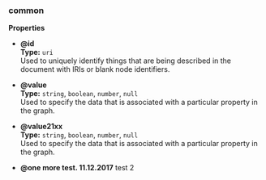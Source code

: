 
###  common  
**Properties**  

  *  **@id**  
**Type:** `uri`    
 Used to uniquely identify things that are being described in the document with IRIs or blank node identifiers.
  
  *  **@value**  
**Type:** `string`, `boolean`, `number`, `null`  
 Used to specify the data that is associated with a particular property in the graph.
 
  *  **@value21xx**  
**Type:** `string`, `boolean`, `number`, `null`  
 Used to specify the data that is associated with a particular property in the graph.
  
  *  **@one more test. 11.12.2017** test 2
  
